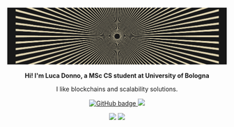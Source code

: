 ![Eddie Jaoude](https://raw.githubusercontent.com/lucadonnoh/lucadonnoh/main/0x33d66941465ac776c38096cb1bc496c673ae7390.png)

<p align="center"><b>Hi! I'm Luca Donno, a MSc CS student at University of Bologna</b></p>

<p align="center">I like blockchains and scalability solutions.</p>
</p>

<p align="center">
  <a href="https://github.com/donnoh_eth?tab=followers">
    <img src="https://img.shields.io/github/followers/lucadonnoh?label=Followers&logo=GitHub&style=for-the-badge" alt="GitHub badge" />
  </a>
  <a href="http://twitter.com/lucadonnoh">
    <img src="https://img.shields.io/twitter/follow/lucadonnoh?label=Twitter&logo=twitter&style=for-the-badge" />
  </a>
</p>

<p align="center">
  <img height="160em" src="https://github-readme-stats.vercel.app/api/top-langs/?username=lucadonnoh&hide=jupyter%20notebook,javascript,css,java,c%2B%2B,makefile,shell&layout=compact&show_icons=true&theme=dracula&count_private=true&title_color=e4d8b4&bg_color=2e2e2e&icon_color=f9fad2" />

  <img height="160em" src="https://github-readme-stats.vercel.app/api?username=lucadonnoh&show_icons=true&theme=dracula&count_private=true&title_color=e4d8b4&bg_color=2e2e2e&icon_color=f9fad2" />
</p>




<!--[![Top Langs](https://github-readme-stats.vercel.app/api/top-langs/?username=lucadonnoh&langs_count=8)](https://github.com/anuraghazra/github-readme-stats)-->
